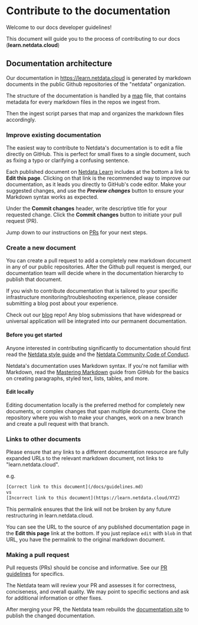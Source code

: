 # Contribute to the documentation

Welcome to our docs developer guidelines!

This document will guide you to the process of contributing to our docs (**learn.netdata.cloud**)

## Documentation architecture

Our documentation in <https://learn.netdata.cloud> is generated by markdown documents in the public Github repositories of the "netdata" organization.

The structure of the documentation is handled by a [map](https://github.com/netdata/learn/blob/master/map.tsv) file, that contains metadata for every markdown files in the repos we ingest from.

Then the ingest script parses that map and organizes the markdown files accordingly.

### Improve existing documentation

The easiest way to contribute to Netdata's documentation is to edit a file directly on GitHub. This is perfect for small fixes to a single document, such as fixing a typo or clarifying a confusing sentence.

Each published document on [Netdata Learn](https://learn.netdata.cloud) includes at the bottom a link to **Edit this page**.
Clicking on that link is the recommended way to improve our documentation, as it leads you directly to GitHub's code editor.
Make your suggested changes, and use the ***Preview changes*** button to ensure your Markdown syntax works as expected.

Under the **Commit changes**  header, write descriptive title for your requested change. Click the **Commit changes** button to initiate your pull request (PR).

Jump down to our instructions on [PRs](#making-a-pull-request) for your next steps.

### Create a new document

You can create a pull request to add a completely new markdown document in any of our public repositories.
After the Github pull request is merged, our documentation team will decide where in the documentation hierarchy to publish that document.

If you wish to contribute documentation that is tailored to your specific infrastructure monitoring/troubleshooting experience, please consider submitting a blog post about your experience.

Check out our [blog](https://github.com/netdata/blog#readme) repo! Any blog submissions that have widespread or universal application will be integrated into our permanent documentation.

#### Before you get started

Anyone interested in contributing significantly to documentation should first read the [Netdata style guide](/docs/developer-and-contributor-corner/style-guide.md) and the [Netdata Community Code of Conduct](https://github.com/netdata/.github/blob/main/CODE_OF_CONDUCT.md).

Netdata's documentation uses Markdown syntax. If you're not familiar with Markdown, read the [Mastering Markdown](https://guides.github.com/features/mastering-markdown/) guide from GitHub for the basics on creating paragraphs, styled text, lists, tables, and more.

#### Edit locally

Editing documentation locally is the preferred method for completely new documents, or complex changes that span multiple documents. Clone the repository where you wish to make your changes, work on a new branch and create a pull request with that branch.

### Links to other documents

Please ensure that any links to a different documentation resource are fully expanded URLs to the relevant markdown document, not links to "learn.netdata.cloud".

e.g.

```txt
[Correct link to this document](/docs/guidelines.md)
vs
[Incorrect link to this document](https://learn.netdata.cloud/XYZ)
```

This permalink ensures that the link will not be broken by any future restructuring in learn.netdata.cloud.

You can see the URL to the source of any published documentation page in the **Edit this page** link at the bottom.
If you just replace `edit` with `blob` in that URL, you have the permalink to the original markdown document.

### Making a pull request

Pull requests (PRs) should be concise and informative.
See our [PR guidelines](https://github.com/netdata/.github/blob/main/CONTRIBUTING.md#pr-guidelines) for specifics.

The Netdata team will review your PR and assesses it for correctness, conciseness, and overall quality.
We may point to specific sections and ask for additional information or other fixes.

After merging your PR, the Netdata team rebuilds the [documentation site](https://learn.netdata.cloud) to publish the changed documentation.
